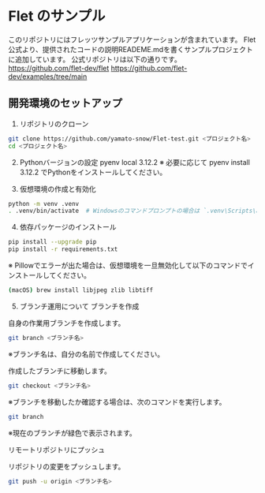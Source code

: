 # Flet のサンプル

このリポジトリにはフレッツサンプルアプリケーションが含まれています。
Flet公式より、提供されたコードの説明READEME.mdを書くサンプルプロジェクトに追加しています。
公式リポジトリは以下の通りです。
https://github.com/flet-dev/flet
https://github.com/flet-dev/examples/tree/main

## 開発環境のセットアップ
1. リポジトリのクローン
```bash
git clone https://github.com/yamato-snow/Flet-test.git <プロジェクト名>
cd <プロジェクト名>
```

2. Pythonバージョンの設定
pyenv local 3.12.2
※ 必要に応じて pyenv install 3.12.2 でPythonをインストールしてください。

3. 仮想環境の作成と有効化
```bash
python -m venv .venv
. .venv/bin/activate  # Windowsのコマンドプロンプトの場合は `.venv\Scripts\activate.bat`
```

4. 依存パッケージのインストール
```bash
pip install --upgrade pip
pip install -r requirements.txt
```
※ Pillowでエラーが出た場合は、仮想環境を一旦無効化して以下のコマンドでインストールしてください。

```bash
(macOS) brew install libjpeg zlib libtiff
```
5. ブランチ運用について
ブランチを作成

自身の作業用ブランチを作成します。
```bash
git branch <ブランチ名>
```

※ブランチ名は、自分の名前で作成してください。

作成したブランチに移動します。

```bash
git checkout <ブランチ名>
```

※ブランチを移動したか確認する場合は、次のコマンドを実行します。

```bash
git branch
```

※現在のブランチが緑色で表示されます。

リモートリポジトリにプッシュ

リポジトリの変更をプッシュします。

```bash
git push -u origin <ブランチ名>
```